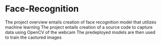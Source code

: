 # Face-Recognition
The project overview entails creation of face recognition model that utilizes machine learning 
The project entails creation of a source code to capture data using OpenCV of the webcam
The predeployed models are then used to train the caotured images
